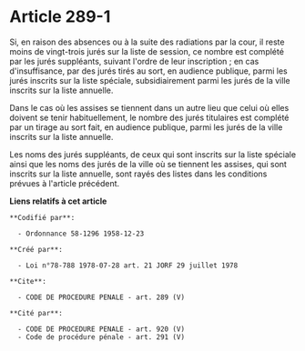 # Article 289-1

Si, en raison des absences ou à la suite des radiations par la cour, il reste moins de vingt-trois jurés sur la liste de
session, ce nombre est complété par les jurés suppléants, suivant l'ordre de leur inscription ; en cas d'insuffisance, par
des jurés tirés au sort, en audience publique, parmi les jurés inscrits sur la liste spéciale, subsidiairement parmi les
jurés de la ville inscrits sur la liste annuelle.

Dans le cas où les assises se tiennent dans un autre lieu que celui où elles doivent se tenir habituellement, le nombre des
jurés titulaires est complété par un tirage au sort fait, en audience publique, parmi les jurés de la ville inscrits sur la
liste annuelle.

Les noms des jurés suppléants, de ceux qui sont inscrits sur la liste spéciale ainsi que les noms des jurés de la ville où se
tiennent les assises, qui sont inscrits sur la liste annuelle, sont rayés des listes dans les conditions prévues à l'article
précédent.

**Liens relatifs à cet article**

	**Codifié par**:

	  - Ordonnance 58-1296 1958-12-23

	**Créé par**:

	  - Loi n°78-788 1978-07-28 art. 21 JORF 29 juillet 1978

	**Cite**:

	  - CODE DE PROCEDURE PENALE - art. 289 (V)

	**Cité par**:

	  - CODE DE PROCEDURE PENALE - art. 920 (V)
	  - Code de procédure pénale - art. 291 (V)
